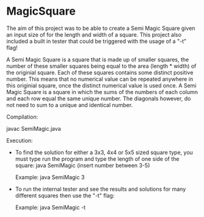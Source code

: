 # MagicSquare
The aim of this project was to be able to create a Semi Magic Square given an input size of for the length and width of a square. This project also included a built in tester that could be triggered with the usage of a "-t" flag!  

A Semi Magic Square is a square that is made up of smaller squares, the number of these smaller squares being equal to the area (length * width) of the originial square. Each of these squares contains some distinct positive number. This means that no numerical value can be repeated anywhere in this originial square, once the distinct numerical value is used once. A Semi Magic Square is a square in which the sums of the numbers of each column and each row equal the same unique number. The diagonals however, do not need to sum to a unique and identical number.

Compilation: 
 
 javac SemiMagic.java 

Execution: 
- To find the solution for either a 3x3, 4x4 or 5x5 sized square type, you must type run the program and type the length of one side of the square: 
    java SemiMagic (insert number between 3-5) 

    Example: java SemiMagic 3

- To run the internal tester and see the results and solutions for many different squares then use the "-t" flag: 
    
     Example: java SemiMagic -t
